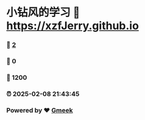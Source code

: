 # 小钻风的学习 :link: https://xzfJerry.github.io 
### :page_facing_up: [2](https://xzfJerry.github.io/tag.html) 
### :speech_balloon: 0 
### :hibiscus: 1200 
### :alarm_clock: 2025-02-08 21:43:45 
### Powered by :heart: [Gmeek](https://github.com/Meekdai/Gmeek)
